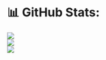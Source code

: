# 📊 GitHub Stats:
![](https://github-readme-stats.vercel.app/api?username=vedant343&theme=dark&hide_border=false&include_all_commits=false&count_private=false)<br/>
![](https://github-readme-streak-stats.herokuapp.com/?user=komal020304&theme=dark&hide_border=false)<br/>
![](https://github-readme-stats.vercel.app/api/top-langs/?username=vedant343&theme=dark&hide_border=false&include_all_commits=false&count_private=false&layout=compact)

